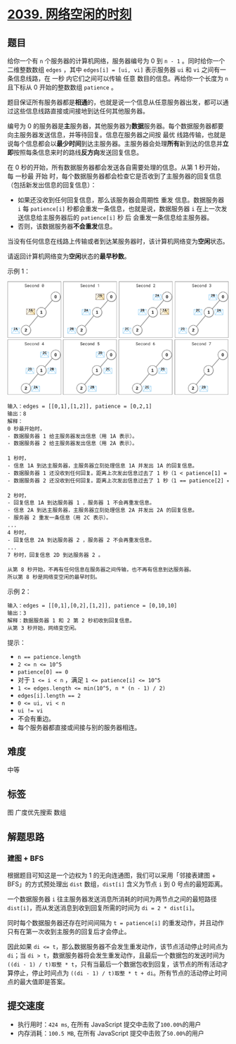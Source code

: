 # [2039. 网络空闲的时刻](https://leetcode-cn.com/problems/the-time-when-the-network-becomes-idle/)

## 题目

给你一个有 `n` 个服务器的计算机网络，服务器编号为 0 到 `n - 1` 。同时给你一个二维整数数组 `edges` ，其中 `edges[i] = [ui, vi]` 表示服务器 `ui` 和 `vi` 之间有一条信息线路，在 一秒 内它们之间可以传输 任意 数目的信息。再给你一个长度为 `n` 且下标从 0 开始的整数数组 `patience` 。

题目保证所有服务器都是**相通**的，也就是说一个信息从任意服务器出发，都可以通过这些信息线路直接或间接地到达任何其他服务器。

编号为 0 的服务器是**主**服务器，其他服务器为**数据**服务器。每个数据服务器都要向主服务器发送信息，并等待回复。信息在服务器之间按 最优 线路传输，也就是说每个信息都会以**最少时间**到达主服务器。主服务器会处理**所有**新到达的信息并**立即**按照每条信息来时的路线**反方向**发送回复信息。

在 0 秒的开始，所有数据服务器都会发送各自需要处理的信息。从第 1 秒开始，每 一秒最 开始 时，每个数据服务器都会检查它是否收到了主服务器的回复信息（包括新发出信息的回复信息）：

- 如果还没收到任何回复信息，那么该服务器会周期性 重发 信息。数据服务器 `i` 每 `patience[i]` 秒都会重发一条信息，也就是说，数据服务器 `i` 在上一次发送信息给主服务器后的 `patience[i]` 秒 后 会重发一条信息给主服务器。
- 否则，该数据服务器**不会重发**信息。

当没有任何信息在线路上传输或者到达某服务器时，该计算机网络变为**空闲**状态。

请返回计算机网络变为**空闲**状态的**最早秒数**。

示例 1：

![2039-eg1](./imgs/2039-quiet-place-example1.png)

```txt
输入：edges = [[0,1],[1,2]], patience = [0,2,1]
输出：8
解释：
0 秒最开始时，
- 数据服务器 1 给主服务器发出信息（用 1A 表示）。
- 数据服务器 2 给主服务器发出信息（用 2A 表示）。

1 秒时，
- 信息 1A 到达主服务器，主服务器立刻处理信息 1A 并发出 1A 的回复信息。
- 数据服务器 1 还没收到任何回复。距离上次发出信息过去了 1 秒（1 < patience[1] = 2），所以不会重发信息。
- 数据服务器 2 还没收到任何回复。距离上次发出信息过去了 1 秒（1 == patience[2] = 1），所以它重发一条信息（用 2B 表示）。

2 秒时，
- 回复信息 1A 到达服务器 1 ，服务器 1 不会再重发信息。
- 信息 2A 到达主服务器，主服务器立刻处理信息 2A 并发出 2A 的回复信息。
- 服务器 2 重发一条信息（用 2C 表示）。
...
4 秒时，
- 回复信息 2A 到达服务器 2 ，服务器 2 不会再重发信息。
...
7 秒时，回复信息 2D 到达服务器 2 。

从第 8 秒开始，不再有任何信息在服务器之间传输，也不再有信息到达服务器。
所以第 8 秒是网络变空闲的最早时刻。
```

示例 2：

```txt
输入：edges = [[0,1],[0,2],[1,2]], patience = [0,10,10]
输出：3
解释：数据服务器 1 和 2 第 2 秒初收到回复信息。
从第 3 秒开始，网络变空闲。
```

提示：

- `n == patience.length`
- `2 <= n <= 10^5`
- `patience[0] == 0`
- 对于 `1 <= i < n` ，满足 `1 <= patience[i] <= 10^5`
- `1 <= edges.length <= min(10^5, n * (n - 1) / 2)`
- `edges[i].length == 2`
- `0 <= ui, vi < n`
- `ui != vi`
- 不会有重边。
- 每个服务器都直接或间接与别的服务器相连。

## 难度

中等

## 标签

图 广度优先搜索 数组

## 解题思路

### 建图 + BFS

根据题目可知这是一个边权为 1 的无向连通图，我们可以采用「邻接表建图 + BFS」的方式预处理出 `dist` 数组，`dist[i]` 含义为节点 `i` 到 0 号点的最短距离。

一个数据服务器 `i` 往主服务器发送消息所消耗的时间为两节点之间的最短路径 `dist[i]`，而从发送消息到收到回复所需的时间为 `di = 2 * dist[i]`。

同时每个数据服务器还存在时间间隔为 `t = patience[i]` 的重发动作，并且动作只有在第一次收到主服务的回复后才会停止。

因此如果 `di <= t`，那么数据服务器不会发生重发动作，该节点活动停止时间点为 `di`；当 `di > t`，数据服务器将会发生重发动作，且最后一个数据包的发送时间为 `((di - 1) / t)取整 * t`，只有当最后一个数据包收到回复，该节点的所有活动才算停止，停止时间点为 `((di - 1) / t)取整 * t + di`。所有节点的活动停止时间点的最大值即是答案。

## 提交速度

- 执行用时：`424 ms`, 在所有 JavaScript 提交中击败了`100.00%`的用户
- 内存消耗：`100.5 MB`, 在所有 JavaScript 提交中击败了`50.00%`的用户
